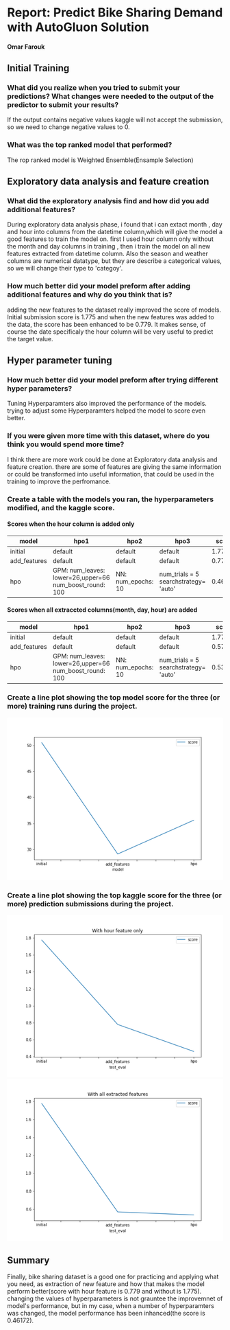 # Report: Predict Bike Sharing Demand with AutoGluon Solution
#### Omar Farouk

## Initial Training
### What did you realize when you tried to submit your predictions? What changes were needed to the output of the predictor to submit your results?
If the output contains negative values kaggle will not accept the submission, so we need to change negative values to 0.

### What was the top ranked model that performed?
The rop ranked model is Weighted Ensemble(Ensample Selection)

## Exploratory data analysis and feature creation
### What did the exploratory analysis find and how did you add additional features?
During exploratory data analysis phase, i found that i can extact month , day and hour into columns from the datetime column,which will give the model a good features to train the model on.
first I used hour column only without the month and day columns in training , then i train the model on all new features extracted from datetime column.
Also the season and weather columns are numerical datatype, but they are describe a categorical values, so we will change their type to 'categoy'.

### How much better did your model preform after adding additional features and why do you think that is?
adding the new features to the dataset really improved the score of models. Initial submission score is 1.775 and when the new features was added to the data, the score has been enhanced to be 0.779. It makes sense, of course the date specificaly the hour column will be very useful to predict the target value.

## Hyper parameter tuning
### How much better did your model preform after trying different hyper parameters?
Tuning Hyperparamters also improved the performance of the models. trying to adjust some Hyperparamters helped the model to score even better.

### If you were given more time with this dataset, where do you think you would spend more time?
I think there are more work could be done at Exploratory data analysis and feature creation. there are some of features are giving the same information or could be transformed into useful information, that could be used in the training to improve the perfromance.

### Create a table with the models you ran, the hyperparameters modified, and the kaggle score.
#### Scores when the hour column is added only
|model|hpo1|hpo2|hpo3|score|
|--|--|--|--|--|
|initial|default|default|default|1.77523|
|add_features|default|default|default|0.77945|
|hpo|GPM: num_leaves: lower=26,upper=66<br/>num_boost_round: 100|NN: num_epochs: 10|num_trials = 5<br/>searchstrategy= 'auto'|0.46172|

#### Scores when all extraccted columns(month, day, hour) are added
|model|hpo1|hpo2|hpo3|score|
|--|--|--|--|--|
|initial|default|default|default|1.77523|
|add_features|default|default|default|0.57067|
|hpo|GPM: num_leaves: lower=26,upper=66<br/>num_boost_round: 100|NN: num_epochs: 10|num_trials = 5<br/>searchstrategy= 'auto'|0.53766|

### Create a line plot showing the top model score for the three (or more) training runs during the project.

![model_train_score.png](img/model_train_score.png)

### Create a line plot showing the top kaggle score for the three (or more) prediction submissions during the project.

![model_test_score_hour.png](img/model_test_score_hour.png)
![model_test_score2.png](img/model_test_score2.png)

## Summary
Finally, bike sharing dataset is a good one for practicing and applying what you need, as extraction of new feature and how that makes the model perform better(score with hour feature is 0.779 and without is 1.775). changing the values of hyperparameters is not grauntee the improvemnet of model's performance, but in my case, when a number of hyperparamters was changed, the model performance has been inhanced(the score is 0.46172).
